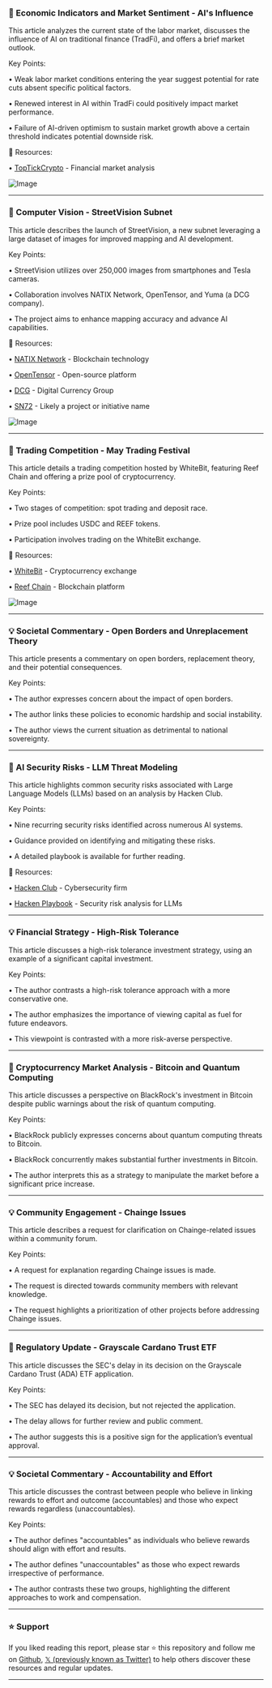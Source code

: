 ### 🤖 Economic Indicators and Market Sentiment - AI's Influence

This article analyzes the current state of the labor market, discusses the influence of AI on traditional finance (TradFi), and offers a brief market outlook.

Key Points:

• Weak labor market conditions entering the year suggest potential for rate cuts absent specific political factors.


• Renewed interest in AI within TradFi could positively impact market performance.


• Failure of AI-driven optimism to sustain market growth above a certain threshold indicates potential downside risk.


🔗 Resources:

• [TopTickCrypto](https://x.com/toptickcrypto) - Financial market analysis


![Image](https://x.com/toptickcrypto/status/1928062867003117690/analytics)


---

### 🚀 Computer Vision - StreetVision Subnet

This article describes the launch of StreetVision, a new subnet leveraging a large dataset of images for improved mapping and AI development.

Key Points:

• StreetVision utilizes over 250,000 images from smartphones and Tesla cameras.


• Collaboration involves NATIX Network, OpenTensor, and Yuma (a DCG company).


• The project aims to enhance mapping accuracy and advance AI capabilities.



🔗 Resources:

• [NATIX Network](https://x.com/NATIXNetwork) -  Blockchain technology


• [OpenTensor](https://x.com/opentensor) - Open-source platform


• [DCG](https://x.com/DCGco) - Digital Currency Group


• [SN72](https://x.com/hashtag/sn72?src=hashtag_click) -  Likely a project or initiative name


![Image](https://pbs.twimg.com/media/GsHazJWaUAQJvwC?format=jpg&name=small)


---

### 🚀 Trading Competition - May Trading Festival

This article details a trading competition hosted by WhiteBit, featuring Reef Chain and offering a prize pool of cryptocurrency.

Key Points:

• Two stages of competition: spot trading and deposit race.


• Prize pool includes USDC and REEF tokens.


• Participation involves trading on the WhiteBit exchange.



🔗 Resources:

• [WhiteBit](https://whitebit.com/trading-competition/may_trading_competition…) - Cryptocurrency exchange


• [Reef Chain](https://x.com/Reef_Chain) - Blockchain platform


![Image](https://pbs.twimg.com/media/GsHNy8nWEAAhz6I?format=jpg&name=small)


---

### 💡 Societal Commentary - Open Borders and Unreplacement Theory

This article presents a commentary on open borders, replacement theory, and their potential consequences.

Key Points:

• The author expresses concern about the impact of open borders.


• The author links these policies to economic hardship and social instability.


• The author views the current situation as detrimental to national sovereignty.



---

### 🤖 AI Security Risks - LLM Threat Modeling

This article highlights common security risks associated with Large Language Models (LLMs) based on an analysis by Hacken Club.

Key Points:

• Nine recurring security risks identified across numerous AI systems.


• Guidance provided on identifying and mitigating these risks.


• A detailed playbook is available for further reading.


🔗 Resources:

• [Hacken Club](https://x.com/hackenclub) - Cybersecurity firm


• [Hacken Playbook](http://hacken.io/discover/llm-security-risks…) - Security risk analysis for LLMs


---

### 💡 Financial Strategy - High-Risk Tolerance

This article discusses a high-risk tolerance investment strategy, using an example of a significant capital investment.

Key Points:

• The author contrasts a high-risk tolerance approach with a more conservative one.


• The author emphasizes the importance of viewing capital as fuel for future endeavors.


• This viewpoint is contrasted with a more risk-averse perspective.


---

### 🤖 Cryptocurrency Market Analysis - Bitcoin and Quantum Computing

This article discusses a perspective on BlackRock's investment in Bitcoin despite public warnings about the risk of quantum computing.

Key Points:

• BlackRock publicly expresses concerns about quantum computing threats to Bitcoin.


• BlackRock concurrently makes substantial further investments in Bitcoin.


• The author interprets this as a strategy to manipulate the market before a significant price increase.


---

### 💡 Community Engagement - Chainge Issues

This article describes a request for clarification on Chainge-related issues within a community forum.

Key Points:

• A request for explanation regarding Chainge issues is made.


• The request is directed towards community members with relevant knowledge.


• The request highlights a prioritization of other projects before addressing Chainge issues.


---

### 🤖 Regulatory Update - Grayscale Cardano Trust ETF

This article discusses the SEC's delay in its decision on the Grayscale Cardano Trust (ADA) ETF application.

Key Points:

• The SEC has delayed its decision, but not rejected the application.


• The delay allows for further review and public comment.


• The author suggests this is a positive sign for the application’s eventual approval.


---

### 💡 Societal Commentary - Accountability and Effort

This article discusses the contrast between people who believe in linking rewards to effort and outcome (accountables) and those who expect rewards regardless (unaccountables).

Key Points:

• The author defines "accountables" as individuals who believe rewards should align with effort and results.


• The author defines "unaccountables" as those who expect rewards irrespective of performance.


• The author contrasts these two groups, highlighting the different approaches to work and compensation.


---

### ⭐️ Support

If you liked reading this report, please star ⭐️ this repository and follow me on [Github](https://github.com/Drix10), [𝕏 (previously known as Twitter)](https://x.com/DRIX_10_) to help others discover these resources and regular updates.

---